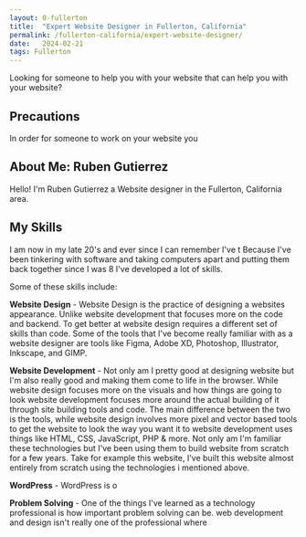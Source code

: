 ```yaml
---
layout: 0-fullerton
title:  "Expert Website Designer in Fullerton, California"
permalink: /fullerton-california/expert-website-designer/
date:   2024-02-21
tags: Fullerton
---
```


Looking for someone to help you with your website that can help you with your website?

## Precautions
In order for someone to work on your website you

## About Me: Ruben Gutierrez
Hello! I'm Ruben Gutierrez a Website designer in the Fullerton, California area.

## My Skills
I am now in my late 20's and ever since I can remember I've t
Because I've been tinkering with software and taking computers apart and putting them back together since I was 8 I've developed a lot of skills.

Some of these skills include:

**Website Design** - Website Design is the practice of designing a websites appearance. Unlike website development that focuses more on the code and backend. To get better at website design requires a different set of skills than code. Some of the tools that I've become really familiar with as a website designer are tools like Figma, Adobe XD, Photoshop, Illustrator, Inkscape, and GIMP.

**Website Development** - Not only am I pretty good at designing website but I'm also really good and making them come to life in the browser. While website design focuses more on the visuals and how things are going to look website development focuses more around the actual building of it through site building tools and code. The main difference between the two is the tools, while website design involves more pixel and vector based tools to get the website to look the way you want it to website development uses things like HTML, CSS, JavaScript, PHP & more. Not only am I'm familiar these technologies but I've been using them to build website from scratch for a few years. Take for example this website, I've built this website almost entirely from scratch using the technologies i mentioned above.  

**WordPress** - WordPress is o

**Problem Solving** - One of the things I've learned as a technology professional is how important problem solving can be. web development and design isn't really one of the professional where 

